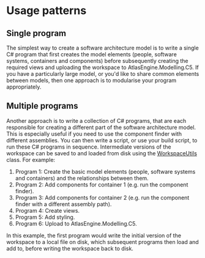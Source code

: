 # Usage patterns

## Single program

The simplest way to create a software architecture model is to write a single C# program that first creates the model elements (people, software systems, containers and components) before subsequently creating the required views and uploading the workspace to AtlasEngine.Modelling.C5. If you have a particularly large model, or you'd like to share common elements between models, then one approach is to modularise your program appropriately.

## Multiple programs

Another approach is to write a collection of C# programs, that are each responsible for creating a different part of the software architecture model. This is especially useful if you need to use the component finder with different assemblies. You can then write a script, or use your build script, to run these C# programs in sequence. Intermediate versions of the workspace can be saved to and loaded from disk using the [WorkspaceUtils](https://github.com/structurizr/dotnet/blob/master/AtlasEngine.Modelling.C5.Core/Util/WorkspaceUtils.cs) class. For example:

1. Program 1: Create the basic model elements (people, software systems and containers) and the relationships between them.
2. Program 2: Add components for container 1 (e.g. run the component finder).
3. Program 3: Add components for container 2 (e.g. run the component finder with a different assembly path).
4. Program 4: Create views.
5. Program 5: Add styling.
6. Program 6: Upload to AtlasEngine.Modelling.C5.

In this example, the first program would write the initial version of the workspace to a local file on disk, which subsequent programs then load and add to, before writing the workspace back to disk.